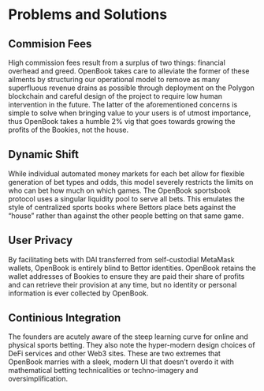 # Problems and Solutions

## Commision Fees

High commission fees result from a surplus of two things: financial overhead and greed. OpenBook takes care to alleviate the former of these ailments by structuring our operational model to remove as many superfluous revenue drains as possible through deployment on the Polygon blockchain and careful design of the project to require low human intervention in the future. The latter of the aforementioned concerns is simple to solve when bringing value to your users is of utmost importance, thus OpenBook takes a humble 2% vig that goes towards growing the profits of the Bookies, not the house.

## Dynamic Shift

While individual automated money markets for each bet allow for flexible generation of bet types and odds, this model severely restricts the limits on who can bet how much on which games. The OpenBook sportsbook protocol uses a singular liquidity pool to serve all bets. This emulates the style of centralized sports books where Bettors place bets against the “house” rather than against the other people betting on that same game.

## User Privacy

By facilitating bets with DAI transferred from self-custodial MetaMask wallets, OpenBook is entirely blind to Bettor identities. OpenBook retains the wallet addresses of Bookies to ensure they are paid their share of profits and can retrieve their provision at any time, but no identity or personal information is ever collected by OpenBook.

## Continious Integration

The founders are acutely aware of the steep learning curve for online and physical sports betting. They also note the hyper-modern design choices of DeFi services and other Web3 sites. These are two extremes that OpenBook marries with a sleek, modern UI that doesn’t overdo it with mathematical betting technicalities or techno-imagery and oversimplification.
